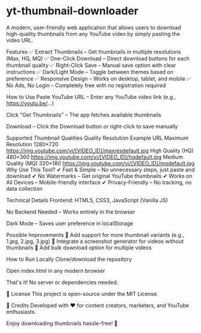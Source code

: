 # yt-thumbnail-downloader
A modern, user-friendly web application that allows users to download high-quality thumbnails from any YouTube video by simply pasting the video URL.

Features
✅ Extract Thumbnails – Get thumbnails in multiple resolutions (Max, HQ, MQ)
✅ One-Click Download – Direct download buttons for each thumbnail quality
✅ Right-Click Save – Manual save option with clear instructions
✅ Dark/Light Mode – Toggle between themes based on preference
✅ Responsive Design – Works on desktop, tablet, and mobile
✅ No Ads, No Login – Completely free with no registration required

How to Use
Paste YouTube URL – Enter any YouTube video link (e.g., https://youtu.be/...)

Click "Get Thumbnails" – The app fetches available thumbnails

Download – Click the Download button or right-click to save manually

Supported Thumbnail Qualities
Quality	Resolution	Example URL
Maximum Resolution	1280×720	https://img.youtube.com/vi/[VIDEO_ID]/maxresdefault.jpg
High Quality (HQ)	480×360	https://img.youtube.com/vi/[VIDEO_ID]/hqdefault.jpg
Medium Quality (MQ)	320×180	https://img.youtube.com/vi/[VIDEO_ID]/mqdefault.jpg
Why Use This Tool?
✔ Fast & Simple – No unnecessary steps, just paste and download
✔ No Watermarks – Get original YouTube thumbnails
✔ Works on All Devices – Mobile-friendly interface
✔ Privacy-Friendly – No tracking, no data collection

Technical Details
Frontend: HTML5, CSS3, JavaScript (Vanilla JS)

No Backend Needed – Works entirely in the browser

Dark Mode – Saves user preference in localStorage

Possible Improvements
🔹 Add support for more thumbnail variants (e.g., 1.jpg, 2.jpg, 3.jpg)
🔹 Integrate a screenshot generator for videos without thumbnails
🔹 Add bulk download option for multiple videos

How to Run Locally
Clone/download the repository

Open index.html in any modern browser

That's it! No server or dependencies needed.

📄 License
This project is open-source under the MIT License.

🙏 Credits
Developed with ❤️ for content creators, marketers, and YouTube enthusiasts.

Enjoy downloading thumbnails hassle-free! 🚀
